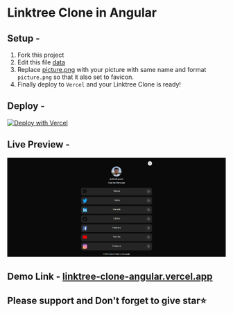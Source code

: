 # Linktree Clone in Angular

## Setup -

1. Fork this project
2. Edit this file [data](src/assets/data.json)
3. Replace [picture.png](src/assets/images/picture.png) with your picture with same name and format `picture.png` so that it also set to favicon.
4. Finally deploy to `Vercel` and your Linktree Clone is ready!

## Deploy -

[![Deploy with Vercel](https://vercel.com/button)](https://vercel.com/new/import?s=https%3A%2F%2Fgithub.com%2Fmanthanank%2Flinktree-clone-angular&hasTrialAvailable=1&showOptionalTeamCreation=false&project-name=linktree-clone-angular&framework=angular&totalProjects=1&remainingProjects=1)

## Live Preview -

![preview](src/assets/images/preview.webp)

## Demo Link - [linktree-clone-angular.vercel.app](https://linktree-clone-angular.vercel.app/)

## Please support and Don't forget to give star⭐

<!-- This project was generated with [Angular CLI](https://github.com/angular/angular-cli) version 15.1.2.

## Development server

Run `ng serve` for a dev server. Navigate to `http://localhost:4200/`. The application will automatically reload if you change any of the source files.

## Code scaffolding

Run `ng generate component component-name` to generate a new component. You can also use `ng generate directive|pipe|service|class|guard|interface|enum|module`.

## Build

Run `ng build` to build the project. The build artifacts will be stored in the `dist/` directory.

## Running unit tests

Run `ng test` to execute the unit tests via [Karma](https://karma-runner.github.io).

## Running end-to-end tests

Run `ng e2e` to execute the end-to-end tests via a platform of your choice. To use this command, you need to first add a package that implements end-to-end testing capabilities.

## Further help

To get more help on the Angular CLI use `ng help` or go check out the [Angular CLI Overview and Command Reference](https://angular.io/cli) page. -->
